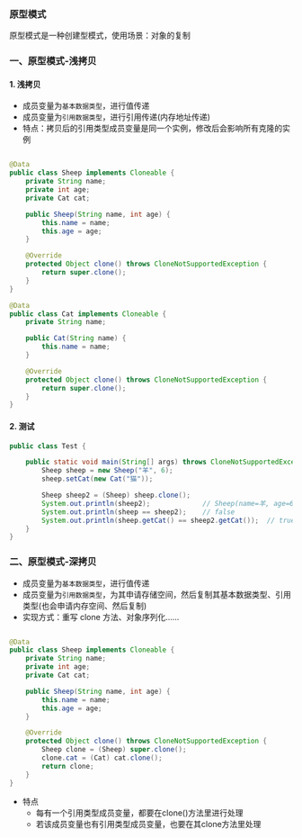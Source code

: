 ### 原型模式
原型模式是一种创建型模式，使用场景：对象的复制

### 一、原型模式-浅拷贝
#### 1. 浅拷贝

* 成员变量为`基本数据类型`，进行值传递
* 成员变量为`引用数据类型`，进行引用传递(内存地址传递)
* 特点：拷贝后的引用类型成员变量是同一个实例，修改后会影响所有克隆的实例

```java

@Data
public class Sheep implements Cloneable {
    private String name;
    private int age;
    private Cat cat;

    public Sheep(String name, int age) {
        this.name = name;
        this.age = age;
    }

    @Override
    protected Object clone() throws CloneNotSupportedException {
        return super.clone();
    }
}

@Data
public class Cat implements Cloneable {
    private String name;

    public Cat(String name) {
        this.name = name;
    }

    @Override
    protected Object clone() throws CloneNotSupportedException {
        return super.clone();
    }
}
```

#### 2. 测试

```java
public class Test {

    public static void main(String[] args) throws CloneNotSupportedException {
        Sheep sheep = new Sheep("羊", 6);
        sheep.setCat(new Cat("猫"));

        Sheep sheep2 = (Sheep) sheep.clone();
        System.out.println(sheep2);             // Sheep(name=羊, age=6, cat=Cat(name=猫))
        System.out.println(sheep == sheep2);    // false
        System.out.println(sheep.getCat() == sheep2.getCat());  // true
    }
}
```

### 二、原型模式-深拷贝
* 成员变量为`基本数据类型`，进行值传递
* 成员变量为`引用数据类型`，为其申请存储空间，然后复制其基本数据类型、引用类型(也会申请内存空间、然后复制)
* 实现方式：重写 clone 方法、对象序列化......

```java

@Data
public class Sheep implements Cloneable {
    private String name;
    private int age;
    private Cat cat;

    public Sheep(String name, int age) {
        this.name = name;
        this.age = age;
    }

    @Override
    protected Object clone() throws CloneNotSupportedException {
        Sheep clone = (Sheep) super.clone();
        clone.cat = (Cat) cat.clone();
        return clone;
    }
}
```

* 特点
  * 每有一个引用类型成员变量，都要在clone()方法里进行处理
  * 若该成员变量也有引用类型成员变量，也要在其clone方法里处理

